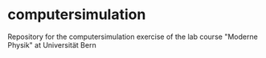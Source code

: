 # computersimulation
Repository for the computersimulation exercise of the lab course "Moderne Physik" at Universität Bern
